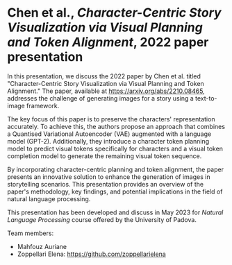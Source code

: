 # Chen et al., *Character-Centric Story Visualization via Visual Planning and Token Alignment*, 2022 paper presentation
In this presentation, we discuss the 2022 paper by Chen et al. titled "Character-Centric Story Visualization via Visual Planning and Token Alignment." 
The paper, available at https://arxiv.org/abs/2210.08465, addresses the challenge of generating images for a story using a text-to-image framework.

The key focus of this paper is to preserve the characters' representation accurately. 
To achieve this, the authors propose an approach that combines a Quantised Variational Autoencoder (VAE) augmented with a language model (GPT-2). 
Additionally, they introduce a character token planning model to predict visual tokens specifically for characters and a visual token completion model to generate the remaining visual token sequence.

By incorporating character-centric planning and token alignment, the paper presents an innovative solution to enhance the generation of images in storytelling scenarios. 
This presentation provides an overview of the paper's methodology, key findings, and potential implications in the field of natural language processing.

This presentation has been developed and discuss in May 2023 for *Natural Language Processing* course offered by the University of Padova.

Team members:
- Mahfouz Auriane
- Zoppellari Elena: https://github.com/zoppellarielena
